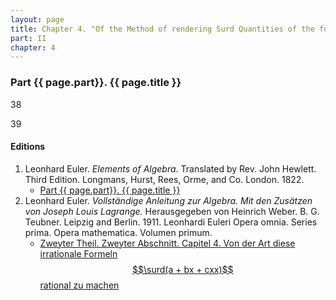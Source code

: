 ```yaml
---
layout: page
title: Chapter 4. "Of the Method of rendering Surd Quantities of the form √(a+bx+cxx) rational."
part: II
chapter: 4
---
```


### Part {{ page.part}}. {{ page.title }}

<span class="art">38</span> 

<span class="art">39</span>

#### Editions

1. Leonhard Euler. *Elements of Algebra*. Translated by Rev. John Hewlett. Third Edition. Longmans, Hurst, Rees, Orme, and Co. London. 1822.
    - [Part {{ page.part}}. {{ page.title }}](/assets/euler/en/pt-II-4.pdf)
2. Leonhard Euler. *Vollständige Anleitung zur Algebra. Mit den Zusätzen von Joseph Louis Lagrange.* Herausgegeben von Heinrich Weber. B. G. Teubner. Leipzig and Berlin. 1911. Leonhardi Euleri Opera omnia. Series prima. Opera mathematica. Volumen primum.
    - [Zweyter Theil. Zweyter Abschnitt. Capitel 4. Von der Art diese irrationale Formeln $$\surd(a + bx + cxx)$$ rational zu machen](/assets/euler/de/II-II-4.pdf)
